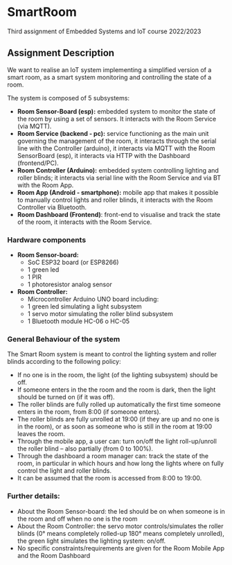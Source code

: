 # SmartRoom
Third assignment of Embedded Systems and IoT course 2022/2023
## Assignment Description
We want to realise an IoT system implementing a simplified version of a smart room, as a smart system monitoring and controlling the state of a room. 

The system is composed of 5 subsystems: 
- <b>Room Sensor-Board (esp):</b> embedded system to monitor the state of the room by using a set of sensors. It interacts with the Room Service (via MQTT).
- <b>Room Service (backend - pc):</b> service functioning as the main unit governing the management of the room, it interacts through the serial line with the Controller (arduino), it interacts via MQTT with the Room SensorBoard (esp), it interacts via HTTP with the Dashboard (frontend/PC).
- <b>Room Controller (Arduino):</b> embedded system controlling lighting and roller blinds; it interacts via serial line with the Room Service and via BT with the Room App.
- <b>Room App (Android - smartphone):</b> mobile app that makes it possible to manually control lights and roller blinds, it interacts with the Room Controller via Bluetooth.
- <b>Room Dashboard (Frontend)</b>: front-end to visualise and track the state of the room, it interacts with the Room Service.

### Hardware components 
- <b>Room Sensor-board:</b>
  - SoC ESP32 board (or ESP8266)
  - 1 green led 
  - 1 PIR
  - 1 photoresistor analog sensor
- <b>Room Controller:</b>
  - Microcontroller Arduino UNO board including:
  - 1 green led simulating a light subsystem
  - 1 servo motor simulating the roller blind subsystem
  - 1 Bluetooth module HC-06 o HC-05

### General Behaviour of the system

The Smart Room system is meant to control the lighting system and roller blinds according to the following policy:
- If no one is in the room, the light (of the lighting subsystem) should be off.
- If someone enters in the the room and the room is dark, then the light should be turned on (if it was off).
- The roller blinds are fully rolled up automatically the first time someone enters in the room, from 8:00 (if someone enters).
- The roller blinds are fully unrolled at 19:00 (if they are up and no one is in the room), or as soon as someone who is still in the room at 19:00 leaves the room.
- Through the mobile app, a user can: turn on/off the light roll-up/unroll the roller blind – also partially (from 0 to 100%).
- Through the dashboard a room manager can: track the state of the room, in particular in which hours and how long the lights where on fully control the light and roller blinds.
- It can be assumed that the room is accessed from 8:00 to 19:00. 

### Further details:

- About the Room Sensor-board: the led should be on when someone is in the room and off when no one is the room
- About the Room Controller: the servo motor controls/simulates the roller blinds (0° means completely rolled-up
180° means completely unrolled), the green light simulates the lighting system: on/off.
- No specific constraints/requirements are given for the Room Mobile App and the Room Dashboard
